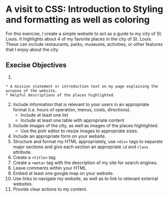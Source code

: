 # A visit to CSS: Introduction to Styling and formatting as well as coloring

For this exercise, I create a simple website to act as a guide to my city of St. Louis. It highlights about 4 of my favorite places in the city of St. Louis. These can include restaurants, parks, museums, activities, or other features that I enjoy about the city.


## Execise Objectives
1. 

    * A mission statement or introduction text on my page explaining the purpose of the website.
    * Helpful descriptions of the places highlighted.
2. Include information that is relevant to your users in an appropriate format (i.e. hours of operation, menus, costs, directions).
    * Include at least one list
    * Include at least one table with appropriate content
3. Include images of the city, as well as images of the places highlighted. 
    * Use the pixlr editor to resize images to appropriate sizes.
5. Include an appropriate form on your website.
6. Structure and format my HTML appropriately, use `<div>` tags to separate major sections and give each section an appropriate `id` and `class` attribute.
7. Create a `<title>` tag
8. Create a `<meta>` tag with the description of my site for search engines.
9. Leave comments within your HTML
10. Embed at least one google map on your website.
11. Use links to navigate my website, as well as to link to relevant external websites.
12. Provide clear actions to my content.
